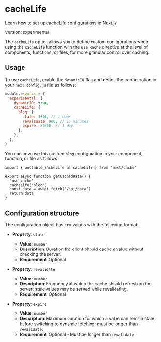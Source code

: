 # cacheLife

Learn how to set up cacheLife configurations in Next.js.

Version: experimental

The `cacheLife` option allows you to define custom configurations when using the `cacheLife` function with the `use cache` directive at the level of components, functions, or files, for more granular control over caching.

## Usage

To use `cacheLife`, enable the `dynamicIO` flag and define the configuration in your `next.config.js` file as follows:

```js
module.exports = {
  experimental: {
    dynamicIO: true,
    cacheLife: {
      blog: {
        stale: 3600, // 1 hour
        revalidate: 900, // 15 minutes
        expire: 86400, // 1 day
      },
    },
  },
}
```

You can now use this custom `blog` configuration in your component, function, or file as follows:

```tsx
import { unstable_cacheLife as cacheLife } from 'next/cache'

export async function getCachedData() {
  'use cache'
  cacheLife('blog')
  const data = await fetch('/api/data')
  return data
}
```

## Configuration structure

The configuration object has key values with the following format:

- **Property**: `stale`
  - **Value**: `number`
  - **Description**: Duration the client should cache a value without checking the server.
  - **Requirement**: Optional

- **Property**: `revalidate`
  - **Value**: `number`
  - **Description**: Frequency at which the cache should refresh on the server; stale values may be served while revalidating.
  - **Requirement**: Optional

- **Property**: `expire`
  - **Value**: `number`
  - **Description**: Maximum duration for which a value can remain stale before switching to dynamic fetching; must be longer than `revalidate`.
  - **Requirement**: Optional - Must be longer than `revalidate`